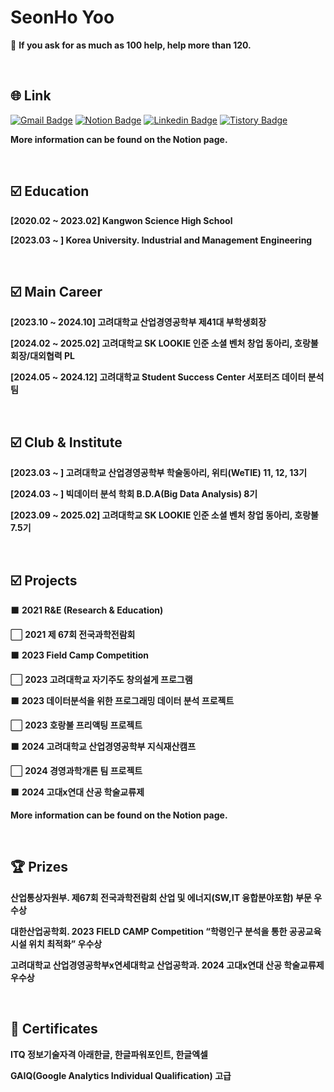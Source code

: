 # SeonHo Yoo
💬 **If you ask for as much as 100 help, help more than 120.**

<br> 

## 🌐 Link
[![Gmail Badge](https://img.shields.io/badge/Gmail-d14836?style=flat-square&logo=Gmail&logoColor=white&link=mailto:leoyoo2004@gmail.com)](mailto:leoyoo2004@gmail.com)
[![Notion Badge](https://img.shields.io/badge/-Notion-dd2a7b?style=flat-square&logo=notion&logoColor=white&link=https://seonhoyoo.notion.site/SeonHo-Yoo-808ec3fddce24937b676c12386dabf55?pvs=4)](https://seonhoyoo.notion.site/SeonHo-Yoo-808ec3fddce24937b676c12386dabf55?pvs=4) 
[![Linkedin Badge](https://img.shields.io/badge/-LinkedIn-blue?style=flat-square&logo=Linkedin&logoColor=white&link=https://www.linkedin.com/in/seonhoyoo/?originalSubdomain=kr)](https://www.linkedin.com/in/seonhoyoo/?originalSubdomain=kr)
[![Tistory Badge](http://img.shields.io/badge/-Tistory-brightgreen?style=flat-square&logo=FF5722&link=https://dsdiary.tistory.com/)](https://dsdiary.tistory.com/)

**More information can be found on the Notion page.**

<br>

## ☑️ Education
**[2020.02 ~ 2023.02] Kangwon Science High School**

**[2023.03 ~ ] Korea University. Industrial and Management Engineering**

<br>

## ☑️ Main Career
**[2023.10 ~ 2024.10] 고려대학교 산업경영공학부 제41대 부학생회장**

**[2024.02 ~ 2025.02] 고려대학교 SK LOOKIE 인준 소셜 벤처 창업 동아리, 호랑불 회장/대외협력 PL** 

**[2024.05 ~ 2024.12] 고려대학교 Student Success Center 서포터즈 데이터 분석팀**

<br>

## ☑️ Club & Institute
**[2023.03 ~ ] 고려대학교 산업경영공학부 학술동아리, 위티(WeTIE) 11, 12, 13기**

**[2024.03 ~ ] 빅데이터 분석 학회 B.D.A(Big Data Analysis) 8기**

**[2023.09 ~ 2025.02] 고려대학교 SK LOOKIE 인준 소셜 벤처 창업 동아리, 호랑불 7.5기**

<br>

## ☑️ Projects
⬛ **2021 R&E (Research & Education)**

⬜ **2021 제 67회 전국과학전람회** 

⬛ **2023 Field Camp Competition**

⬜ **2023 고려대학교 자기주도 창의설게 프로그램**

⬛ **2023 데이터분석을 위한 프로그래밍 데이터 분석 프로젝트**

⬜ **2023 호랑불 프리액팅 프로젝트**

⬛ **2024 고려대학교 산업경영공학부 지식재산캠프**

⬜ **2024 경영과학개론 팀 프로젝트**

⬛ **2024 고대x연대 산공 학술교류제**

**More information can be found on the Notion page.**

<br>

## 🏆 Prizes
**산업통상자원부. 제67회 전국과학전람회 산업 및 에너지(SW,IT 융합분야포함) 부문 우수상**

**대한산업공학회. 2023 FIELD CAMP Competition “학령인구 분석을 통한 공공교육시설 위치 최적화” 우수상**

**고려대학교 산업경영공학부x연세대학교 산업공학과. 2024 고대x연대 산공 학술교류제 우수상**

<br>

## 🪪 Certificates
**ITQ 정보기술자격 아래한글, 한글파워포인트, 한글엑셀**

**GAIQ(Google Analytics Individual Qualification) 고급**


  
<!--
**SeonHoYoo/SeonHoYoo** is a ✨ _special_ ✨ repository because its `README.md` (this file) appears on your GitHub profile.

Here are some ideas to get you started:

- 🔭 I’m currently working on ...
- 🌱 I’m currently learning ...
- 👯 I’m looking to collaborate on ...
- 🤔 I’m looking for help with ...
- 💬 Ask me about ...
- 📫 How to reach me: ...
- 😄 Pronouns: ...
- ⚡ Fun fact: ...
-->

